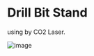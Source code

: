 # Drill Bit Stand

using by CO2 Laser.

![image](https://github.com/v6cl/My3DPrinterMODs/assets/16078263/348f970b-7055-47f4-91b9-afab0d18ada0)
